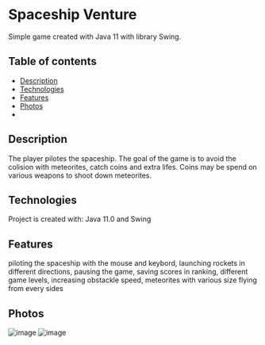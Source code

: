 # Spaceship Venture
Simple game created with Java 11 with library Swing.

## Table of contents
* [Description](#Description)
* [Technologies](#technologies)
* [Features](#Features)
* [Photos](#Photos)
* 
## Description
The player pilotes the spaceship. The goal of the game is to avoid the colision with meteorites, catch coins and extra lifes.
Coins may be spend on various weapons to shoot down meteorites.

## Technologies
Project is created with:
Java 11.0 and Swing

## Features
piloting the spaceship with the mouse and keybord,
launching rockets in different directions,
pausing the game, saving scores in ranking,
different game levels, increasing obstackle speed,
meteorites with various size flying from every sides

## Photos
![image](https://user-images.githubusercontent.com/57547281/165950358-90837f11-3bfd-455b-ba2d-32d5bbefb170.png)
![image](https://user-images.githubusercontent.com/57547281/165950599-d9764c6d-31c9-4152-a8b9-2ecfff7cbe7a.png)






